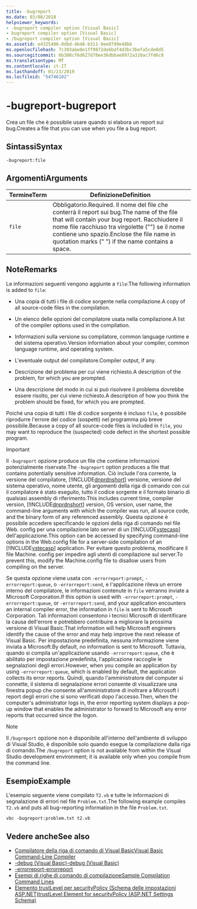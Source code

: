```yaml
---
title: -bugreport
ms.date: 03/08/2018
helpviewer_keywords:
- -bugreport compiler option [Visual Basic]
- bugreport compiler option [Visual Basic]
- /bugreport compiler option [Visual Basic]
ms.assetid: e4325406-8dbd-4b48-b311-9ee0799e48bb
ms.openlocfilehash: 7c393abe0e1ff9872de6bdf4d3bc3befa5cde0d5
ms.sourcegitcommit: 6b308cf6d627d78ee36dbbae8972a310ac7fd6c8
ms.translationtype: MT
ms.contentlocale: it-IT
ms.lasthandoff: 01/23/2019
ms.locfileid: "54746182"
---
```

# <a name="-bugreport"></a><span data-ttu-id="f721d-102">-bugreport</span><span class="sxs-lookup"><span data-stu-id="f721d-102">-bugreport</span></span>
<span data-ttu-id="f721d-103">Crea un file che è possibile usare quando si elabora un report sui bug.</span><span class="sxs-lookup"><span data-stu-id="f721d-103">Creates a file that you can use when you file a bug report.</span></span>  
  
## <a name="syntax"></a><span data-ttu-id="f721d-104">Sintassi</span><span class="sxs-lookup"><span data-stu-id="f721d-104">Syntax</span></span>  
  
```  
-bugreport:file  
```  
  
## <a name="arguments"></a><span data-ttu-id="f721d-105">Argomenti</span><span class="sxs-lookup"><span data-stu-id="f721d-105">Arguments</span></span>  
  
|<span data-ttu-id="f721d-106">Termine</span><span class="sxs-lookup"><span data-stu-id="f721d-106">Term</span></span>|<span data-ttu-id="f721d-107">Definizione</span><span class="sxs-lookup"><span data-stu-id="f721d-107">Definition</span></span>|  
|---|---|  
|`file`|<span data-ttu-id="f721d-108">Obbligatorio.</span><span class="sxs-lookup"><span data-stu-id="f721d-108">Required.</span></span> <span data-ttu-id="f721d-109">Il nome del file che conterrà il report sui bug.</span><span class="sxs-lookup"><span data-stu-id="f721d-109">The name of the file that will contain your bug report.</span></span> <span data-ttu-id="f721d-110">Racchiudere il nome file racchiuso tra virgolette ("") se il nome contiene uno spazio.</span><span class="sxs-lookup"><span data-stu-id="f721d-110">Enclose the file name in quotation marks (" ") if the name contains a space.</span></span>|  
  
## <a name="remarks"></a><span data-ttu-id="f721d-111">Note</span><span class="sxs-lookup"><span data-stu-id="f721d-111">Remarks</span></span>  
 <span data-ttu-id="f721d-112">Le informazioni seguenti vengono aggiunte a `file`:</span><span class="sxs-lookup"><span data-stu-id="f721d-112">The following information is added to `file`:</span></span>  
  
-   <span data-ttu-id="f721d-113">Una copia di tutti i file di codice sorgente nella compilazione.</span><span class="sxs-lookup"><span data-stu-id="f721d-113">A copy of all source-code files in the compilation.</span></span>  
  
-   <span data-ttu-id="f721d-114">Un elenco delle opzioni del compilatore usata nella compilazione.</span><span class="sxs-lookup"><span data-stu-id="f721d-114">A list of the compiler options used in the compilation.</span></span>  
  
-   <span data-ttu-id="f721d-115">Informazioni sulla versione su compilatore, common language runtime e del sistema operativo.</span><span class="sxs-lookup"><span data-stu-id="f721d-115">Version information about your compiler, common language runtime, and operating system.</span></span>  
  
-   <span data-ttu-id="f721d-116">L'eventuale output del compilatore.</span><span class="sxs-lookup"><span data-stu-id="f721d-116">Compiler output, if any.</span></span>  
  
-   <span data-ttu-id="f721d-117">Descrizione del problema per cui viene richiesto.</span><span class="sxs-lookup"><span data-stu-id="f721d-117">A description of the problem, for which you are prompted.</span></span>  
  
-   <span data-ttu-id="f721d-118">Una descrizione del modo in cui si può risolvere il problema dovrebbe essere risolto, per cui viene richiesto.</span><span class="sxs-lookup"><span data-stu-id="f721d-118">A description of how you think the problem should be fixed, for which you are prompted.</span></span>  
  
 <span data-ttu-id="f721d-119">Poiché una copia di tutti i file di codice sorgente è incluso `file`, è possibile riprodurre l'errore del codice (sospetti) nel programma più breve possibile.</span><span class="sxs-lookup"><span data-stu-id="f721d-119">Because a copy of all source-code files is included in `file`, you may want to reproduce the (suspected) code defect in the shortest possible program.</span></span>  
  
> [!IMPORTANT]
>  <span data-ttu-id="f721d-120">Il `-bugreport` opzione produce un file che contiene informazioni potenzialmente riservate.</span><span class="sxs-lookup"><span data-stu-id="f721d-120">The `-bugreport` option produces a file that contains potentially sensitive information.</span></span> <span data-ttu-id="f721d-121">Ciò include l'ora corrente, la versione del compilatore, [!INCLUDE[dnprdnshort](~/includes/dnprdnshort-md.md)] versione, versione del sistema operativo, nome utente, gli argomenti della riga di comando con cui il compilatore è stato eseguito, tutto il codice sorgente e il formato binario di qualsiasi assembly di riferimento.</span><span class="sxs-lookup"><span data-stu-id="f721d-121">This includes current time, compiler version, [!INCLUDE[dnprdnshort](~/includes/dnprdnshort-md.md)] version, OS version, user name, the command-line arguments with which the compiler was run, all source code, and the binary form of any referenced assembly.</span></span> <span data-ttu-id="f721d-122">Questa opzione è possibile accedere specificando le opzioni della riga di comando nel file Web. config per una compilazione lato server di un [!INCLUDE[vstecasp](~/includes/vstecasp-md.md)] dell'applicazione.</span><span class="sxs-lookup"><span data-stu-id="f721d-122">This option can be accessed by specifying command-line options in the Web.config file for a server-side compilation of an [!INCLUDE[vstecasp](~/includes/vstecasp-md.md)] application.</span></span> <span data-ttu-id="f721d-123">Per evitare questo problema, modificare il file Machine. config per impedire agli utenti di compilazione sul server.</span><span class="sxs-lookup"><span data-stu-id="f721d-123">To prevent this, modify the Machine.config file to disallow users from compiling on the server.</span></span>  
  
 <span data-ttu-id="f721d-124">Se questa opzione viene usata con `-errorreport:prompt`, `-errorreport:queue`, o `-errorreport:send`, e l'applicazione rileva un errore interno del compilatore, le informazioni contenute in `file` verranno inviate a Microsoft Corporation.</span><span class="sxs-lookup"><span data-stu-id="f721d-124">If this option is used with `-errorreport:prompt`, `-errorreport:queue`, or `-errorreport:send`, and your application encounters an internal compiler error, the information in `file` is sent to Microsoft Corporation.</span></span> <span data-ttu-id="f721d-125">Tali informazioni consentono i tecnici Microsoft di identificare la causa dell'errore e potrebbero contribuire a migliorare la prossima versione di Visual Basic.</span><span class="sxs-lookup"><span data-stu-id="f721d-125">That information will help Microsoft engineers identify the cause of the error and may help improve the next release of Visual Basic.</span></span> <span data-ttu-id="f721d-126">Per impostazione predefinita, nessuna informazione viene inviata a Microsoft.</span><span class="sxs-lookup"><span data-stu-id="f721d-126">By default, no information is sent to Microsoft.</span></span> <span data-ttu-id="f721d-127">Tuttavia, quando si compila un'applicazione usando `-errorreport:queue`, che è abilitato per impostazione predefinita, l'applicazione raccoglie le segnalazioni degli errori.</span><span class="sxs-lookup"><span data-stu-id="f721d-127">However, when you compile an application by using `-errorreport:queue`, which is enabled by default, the application collects its error reports.</span></span> <span data-ttu-id="f721d-128">Quindi, quando l'amministratore del computer si connette, il sistema di segnalazione errori consente di visualizzare una finestra popup che consente all'amministratore di inoltrare a Microsoft i report degli errori che si sono verificati dopo l'accesso.</span><span class="sxs-lookup"><span data-stu-id="f721d-128">Then, when the computer's administrator logs in, the error reporting system displays a pop-up window that enables the administrator to forward to Microsoft any error reports that occurred since the logon.</span></span>  
  
> [!NOTE]
>  <span data-ttu-id="f721d-129">Il `/bugreport` opzione non è disponibile all'interno dell'ambiente di sviluppo di Visual Studio, è disponibile solo quando esegue la compilazione dalla riga di comando.</span><span class="sxs-lookup"><span data-stu-id="f721d-129">The `/bugreport` option is not available from within the Visual Studio development environment; it is available only when you compile from the command line.</span></span>  
  
## <a name="example"></a><span data-ttu-id="f721d-130">Esempio</span><span class="sxs-lookup"><span data-stu-id="f721d-130">Example</span></span>  
 <span data-ttu-id="f721d-131">L'esempio seguente viene compilato `T2.vb` e tutte le informazioni di segnalazione di errori nel file `Problem.txt`.</span><span class="sxs-lookup"><span data-stu-id="f721d-131">The following example compiles `T2.vb` and puts all bug-reporting information in the file `Problem.txt`.</span></span>  
  
```  
vbc -bugreport:problem.txt t2.vb  
```  
  
## <a name="see-also"></a><span data-ttu-id="f721d-132">Vedere anche</span><span class="sxs-lookup"><span data-stu-id="f721d-132">See also</span></span>
- [<span data-ttu-id="f721d-133">Compilatore della riga di comando di Visual Basic</span><span class="sxs-lookup"><span data-stu-id="f721d-133">Visual Basic Command-Line Compiler</span></span>](../../../visual-basic/reference/command-line-compiler/index.md)
- [<span data-ttu-id="f721d-134">-debug (Visual Basic)</span><span class="sxs-lookup"><span data-stu-id="f721d-134">-debug (Visual Basic)</span></span>](../../../visual-basic/reference/command-line-compiler/debug.md)
- [<span data-ttu-id="f721d-135">-errorreport</span><span class="sxs-lookup"><span data-stu-id="f721d-135">-errorreport</span></span>](../../../visual-basic/reference/command-line-compiler/errorreport.md)
- [<span data-ttu-id="f721d-136">Esempi di righe di comando di compilazione</span><span class="sxs-lookup"><span data-stu-id="f721d-136">Sample Compilation Command Lines</span></span>](../../../visual-basic/reference/command-line-compiler/sample-compilation-command-lines.md)
- [<span data-ttu-id="f721d-137">Elemento trustLevel per securityPolicy (Schema delle impostazioni ASP.NET)</span><span class="sxs-lookup"><span data-stu-id="f721d-137">trustLevel Element for securityPolicy (ASP.NET Settings Schema)</span></span>](https://msdn.microsoft.com/library/729ab04c-03da-4ee5-86b1-be9d08a09369)
